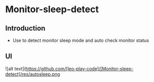 # Monitor-sleep-detect
## Introduction
* Use to detect monitor sleep mode and auto check monitor status

## UI
![alt text](https://github.com/[leo-play-code]/[Monitor-sleep-detect]/res/autosleep.png
